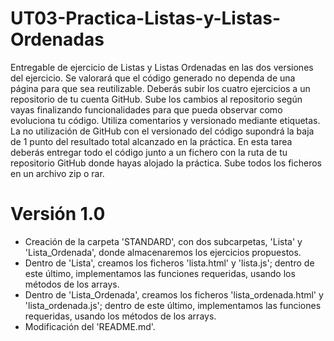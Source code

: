 # UT03-Practica-Listas-y-Listas-Ordenadas
Entregable de ejercicio de Listas y Listas Ordenadas en las dos versiones del ejercicio.  Se valorará que el código generado no dependa de una página para que sea reutilizable.  Deberás subir los cuatro ejercicios a un repositorio de tu cuenta GitHub. Sube los cambios al repositorio según vayas finalizando funcionalidades para que pueda observar como evoluciona tu código. Utiliza comentarios y versionado mediante etiquetas. La no utilización de GitHub con el versionado del código supondrá la baja de 1 punto del resultado total alcanzado en la práctica.  En esta tarea deberás entregar todo el código junto a un fichero con la ruta de tu repositorio GitHub donde hayas alojado la práctica. Sube todos los ficheros en un archivo zip o rar. 

# Versión 1.0

- Creación de la carpeta 'STANDARD', con dos subcarpetas, 'Lista' y 'Lista_Ordenada', donde almacenaremos los ejercicios propuestos.
- Dentro de 'Lista', creamos los ficheros 'lista.html' y 'lista.js'; dentro de este último, implementamos las funciones requeridas, usando los métodos de los arrays.
- Dentro de 'Lista_Ordenada', creamos los ficheros 'lista_ordenada.html' y 'lista_ordenada.js'; dentro de este último, implementamos las funciones requeridas, usando los métodos de los arrays.
- Modificación del 'README.md'.